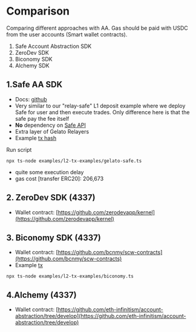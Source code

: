 # Comparison

Comparing different approaches with AA. Gas should be paid with USDC from the user accounts (Smart wallet contracts).

1. Safe Account Abstraction SDK
2. ZeroDev SDK
2. Biconomy SDK
3. Alchemy SDK 


## 1.Safe AA SDK

* Docs: [github](https://github.com/safe-global/safe-core-sdk/tree/main/packages/account-abstraction-kit)
* Very similar to our "relay-safe" L1 deposit example where we deploy Safe for user and then execute trades. Only difference here is that the safe pay the fee itself
* **No** dependency on [Safe API](https://docs.safe.global/safe-core-api/available-services)
* Extra layer of Gelato Relayers
* Example [tx hash](https://goerli.etherscan.io/tx/0xe17df6c355c712891e59e13ab7b856a4a9d8dbb56a73887b8ff38450d6fef8c2)

Run script
```
npx ts-node examples/l2-tx-examples/gelato-safe.ts

```
* quite some execution delay
* gas cost [transfer ERC20]: 206,673

## 2. ZeroDev SDK (4337)
* Wallet contract: [https://github.com/zerodevapp/kernel](https://github.com/zerodevapp/kernel)

## 3. Biconomy SDK (4337)

* Wallet contract: [https://github.com/bcnmy/scw-contracts](https://github.com/bcnmy/scw-contracts)
* Example [tx](https://goerli.etherscan.io/tx/0x13e11db109e730b3765049224235627f343fe8ee6c19ee136fb2d5746cc05cd5)

```
npx ts-node examples/l2-tx-examples/biconomy.ts
```

## 4.Alchemy (4337)
* Wallet contract: [https://github.com/eth-infinitism/account-abstraction/tree/develop](https://github.com/eth-infinitism/account-abstraction/tree/develop)
